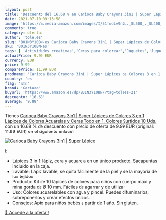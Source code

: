 ```yaml
---
layout: post
title: 'Descuento del 16.68 % en Carioca Baby Crayons 3in1 | Super Lápice'
date: 2021-07-10 09:13:58
image: 'https://m.media-amazon.com/images/I/51fwoLv9n7L._SL500_._SL400_.jpg'
comments: true
category: ofertas
author: 'tole.es'
slug: 'B01N3Y10BN-es Carioca Baby Crayons 3in1 | Super Lápices de Colores 3 en...'
sku: 'B01N3Y10BN-es'
tags: [ 'Actividades creativas','Ceras para colorear','Juguetes','Juguetes y juegos','Lápices de colores para niños','Material de escritura y dibujo para niños','acuarelas','carioca','lápices', ]
actualPrice: 9.99 EUR
currency: EUR
price: 9.99
comparePrice: 11.99 EUR
prodname: 'Carioca Baby Crayons 3in1 | Super Lápices de Colores 3 en 1  Lápices de Colores  Acuarelas y Ceras  Todo en 1. Colores Surtidos  10 Uds.'
country: 'es'
flag: '🇪🇸'
brand: 'Carioca'
buyurl: 'https://www.amazon.es/dp/B01N3Y10BN/?tag=tolees-21'
descuento: '16.68'
average: '9.88'
---
```


Tienes [Carioca Baby Crayons 3in1 | Super Lápices de Colores 3 en 1  Lápices de Colores  Acuarelas y Ceras  Todo en 1. Colores Surtidos  10 Uds.](https://www.amazon.es/dp/B01N3Y10BN/?tag=tolees-21) con un 16.68 % de descuento con precio de oferta de 9.99 EUR (original: 11.99 EUR) en el siguiente enlace!

[![Carioca Baby Crayons 3in1 | Super Lápice](https://m.media-amazon.com/images/I/51fwoLv9n7L._SL500_._SL400_.jpg)](https://www.amazon.es/dp/B01N3Y10BN/?tag=tolees-21)

ℹ️:

- Lápices 3 in 1: lápiz, cera y acuarela en un único producto. Sacapuntas incluído en la caja.
- Lavable: Lápiz lavable, se quita fácilmente de la piel y de la mayoría de los tejidos
- Producto: Kit de 10 lápices de colores para niños con cuerpo maxi y mina gorda de Ø 10 mm. Fáciles de agarrar y de utilizar
- Uso: Colores acuarelables con agua y pincel. Puedes difuminarlos, sobreponerlos y crear efectos únicos.
- Consejos: Apto para niños bebés a partir de 1 año. Sin gluten.

[🛒 Accede a la oferta!!](https://www.amazon.es/dp/B01N3Y10BN/?tag=tolees-21)
